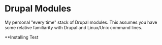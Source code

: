 Drupal Modules
==============

My personal "every time" stack of Drupal modules.  This assumes you have some relative familiarity with Drupal and Linux/Unix command lines.

**Installing
Test
